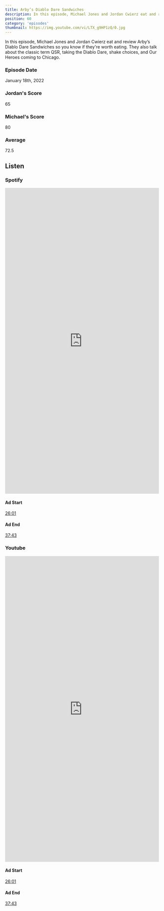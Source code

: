```yaml
---
title: Arby’s Diablo Dare Sandwiches
description: In this episode, Michael Jones and Jordan Cwierz eat and review Arby’s Diablo Dare Sandwiches so you know if they're worth eating.
position: 60
category: 'episodes'
thumbnail: https://img.youtube.com/vi/LTX_g9HP1zQ/0.jpg
---
```


In this episode, Michael Jones and Jordan Cwierz eat and review Arby’s Diablo Dare Sandwiches so you know if they're worth eating. They also talk about the classic term QSR, taking the Diablo Dare, shake choices, and Our Heroes coming to Chicago.

### Episode Date

January 18th, 2022

### Jordan's Score

65

### Michael's Score

80

### Average

72.5

## Listen

### Spotify

<iframe 
    src="https://open.spotify.com/embed-podcast/episode/3zPAmqRtJ3AKUcKNB8qcTN" 
    loading="lazy" 
    style="border: 0; width: 100%; height: 25vh;" allow="encrypted-media"
></iframe>

#### Ad Start

[26:01](https://open.spotify.com/episode/3zPAmqRtJ3AKUcKNB8qcTN?t=1561)

#### Ad End

[37:43](https://open.spotify.com/episode/3zPAmqRtJ3AKUcKNB8qcTN?t=2263)

### Youtube

<iframe 
    src="https://www.youtube.com/embed/LTX_g9HP1zQ" 
    loading="lazy" 
    style="border: 0; width: 100%; height: 25vh;"  
    title="YouTube video player" 
    frameborder="0" 
    allow="accelerometer; autoplay; clipboard-write; encrypted-media; gyroscope; picture-in-picture"
></iframe>

#### Ad Start

[26:01](https://youtu.be/LTX_g9HP1zQ?t=1561)


#### Ad End

[37:43](https://youtu.be/LTX_g9HP1zQ?t=2263)
